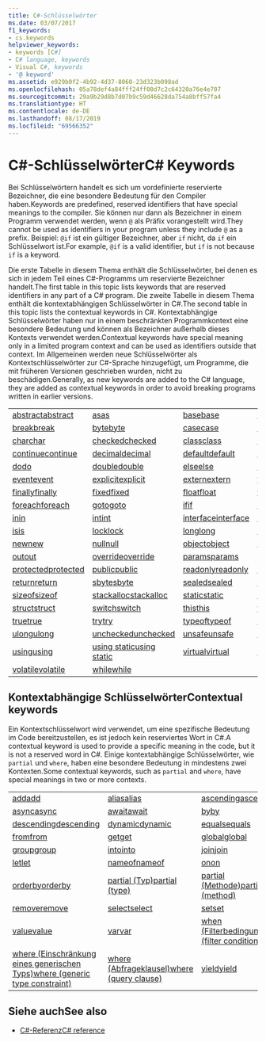 ```yaml
---
title: C#-Schlüsselwörter
ms.date: 03/07/2017
f1_keywords:
- cs.keywords
helpviewer_keywords:
- keywords [C#]
- C# language, keywords
- Visual C#, keywords
- '@ keyword'
ms.assetid: e929b0f2-4b92-4d37-8060-23d323b098ad
ms.openlocfilehash: 05a78def4a84fff24ff00d7c2c64320a76e4e707
ms.sourcegitcommit: 29a9b29d8b7d07b9c59d46628da754a8bff57fa4
ms.translationtype: HT
ms.contentlocale: de-DE
ms.lasthandoff: 08/17/2019
ms.locfileid: "69566352"
---
```

# <a name="c-keywords"></a><span data-ttu-id="cc814-102">C#-Schlüsselwörter</span><span class="sxs-lookup"><span data-stu-id="cc814-102">C# Keywords</span></span>

<span data-ttu-id="cc814-103">Bei Schlüsselwörtern handelt es sich um vordefinierte reservierte Bezeichner, die eine besondere Bedeutung für den Compiler haben.</span><span class="sxs-lookup"><span data-stu-id="cc814-103">Keywords are predefined, reserved identifiers that have special meanings to the compiler.</span></span> <span data-ttu-id="cc814-104">Sie können nur dann als Bezeichner in einem Programm verwendet werden, wenn `@` als Präfix vorangestellt wird.</span><span class="sxs-lookup"><span data-stu-id="cc814-104">They cannot be used as identifiers in your program unless they include `@` as a prefix.</span></span> <span data-ttu-id="cc814-105">Beispiel: `@if` ist ein gültiger Bezeichner, aber `if` nicht, da `if` ein Schlüsselwort ist.</span><span class="sxs-lookup"><span data-stu-id="cc814-105">For example, `@if` is a valid identifier, but `if` is not because `if` is a keyword.</span></span>  
  
 <span data-ttu-id="cc814-106">Die erste Tabelle in diesem Thema enthält die Schlüsselwörter, bei denen es sich in jedem Teil eines C#-Programms um reservierte Bezeichner handelt.</span><span class="sxs-lookup"><span data-stu-id="cc814-106">The first table in this topic lists keywords that are reserved identifiers in any part of a C# program.</span></span> <span data-ttu-id="cc814-107">Die zweite Tabelle in diesem Thema enthält die kontextabhängigen Schlüsselwörter in C#.</span><span class="sxs-lookup"><span data-stu-id="cc814-107">The second table in this topic lists the contextual keywords in C#.</span></span> <span data-ttu-id="cc814-108">Kontextabhängige Schlüsselwörter haben nur in einem beschränkten Programmkontext eine besondere Bedeutung und können als Bezeichner außerhalb dieses Kontexts verwendet werden.</span><span class="sxs-lookup"><span data-stu-id="cc814-108">Contextual keywords have special meaning only in a limited program context and can be used as identifiers outside that context.</span></span> <span data-ttu-id="cc814-109">Im Allgemeinen werden neue Schlüsselwörter als Kontextschlüsselwörter zur C#-Sprache hinzugefügt, um Programme, die mit früheren Versionen geschrieben wurden, nicht zu beschädigen.</span><span class="sxs-lookup"><span data-stu-id="cc814-109">Generally, as new keywords are added to the C# language, they are added as contextual keywords in order to avoid breaking programs written in earlier versions.</span></span>  
  
|||||  
|---|---|---|---|  
|[<span data-ttu-id="cc814-110">abstract</span><span class="sxs-lookup"><span data-stu-id="cc814-110">abstract</span></span>](abstract.md)|[<span data-ttu-id="cc814-111">as</span><span class="sxs-lookup"><span data-stu-id="cc814-111">as</span></span>](../operators/type-testing-and-cast.md#as-operator)|[<span data-ttu-id="cc814-112">base</span><span class="sxs-lookup"><span data-stu-id="cc814-112">base</span></span>](base.md)|[<span data-ttu-id="cc814-113">bool</span><span class="sxs-lookup"><span data-stu-id="cc814-113">bool</span></span>](bool.md)|  
|[<span data-ttu-id="cc814-114">break</span><span class="sxs-lookup"><span data-stu-id="cc814-114">break</span></span>](break.md)|[<span data-ttu-id="cc814-115">byte</span><span class="sxs-lookup"><span data-stu-id="cc814-115">byte</span></span>](../builtin-types/integral-numeric-types.md)|[<span data-ttu-id="cc814-116">case</span><span class="sxs-lookup"><span data-stu-id="cc814-116">case</span></span>](switch.md)|[<span data-ttu-id="cc814-117">catch</span><span class="sxs-lookup"><span data-stu-id="cc814-117">catch</span></span>](try-catch.md)|  
|[<span data-ttu-id="cc814-118">char</span><span class="sxs-lookup"><span data-stu-id="cc814-118">char</span></span>](char.md)|[<span data-ttu-id="cc814-119">checked</span><span class="sxs-lookup"><span data-stu-id="cc814-119">checked</span></span>](checked.md)|[<span data-ttu-id="cc814-120">class</span><span class="sxs-lookup"><span data-stu-id="cc814-120">class</span></span>](class.md)|[<span data-ttu-id="cc814-121">const</span><span class="sxs-lookup"><span data-stu-id="cc814-121">const</span></span>](const.md)|  
|[<span data-ttu-id="cc814-122">continue</span><span class="sxs-lookup"><span data-stu-id="cc814-122">continue</span></span>](continue.md)|[<span data-ttu-id="cc814-123">decimal</span><span class="sxs-lookup"><span data-stu-id="cc814-123">decimal</span></span>](../builtin-types/floating-point-numeric-types.md)|[<span data-ttu-id="cc814-124">default</span><span class="sxs-lookup"><span data-stu-id="cc814-124">default</span></span>](default.md)|[<span data-ttu-id="cc814-125">delegate</span><span class="sxs-lookup"><span data-stu-id="cc814-125">delegate</span></span>](delegate.md)|  
|[<span data-ttu-id="cc814-126">do</span><span class="sxs-lookup"><span data-stu-id="cc814-126">do</span></span>](do.md)|[<span data-ttu-id="cc814-127">double</span><span class="sxs-lookup"><span data-stu-id="cc814-127">double</span></span>](../builtin-types/floating-point-numeric-types.md)|[<span data-ttu-id="cc814-128">else</span><span class="sxs-lookup"><span data-stu-id="cc814-128">else</span></span>](if-else.md)|[<span data-ttu-id="cc814-129">enum</span><span class="sxs-lookup"><span data-stu-id="cc814-129">enum</span></span>](enum.md)|  
|[<span data-ttu-id="cc814-130">event</span><span class="sxs-lookup"><span data-stu-id="cc814-130">event</span></span>](event.md)|[<span data-ttu-id="cc814-131">explicit</span><span class="sxs-lookup"><span data-stu-id="cc814-131">explicit</span></span>](../operators/user-defined-conversion-operators.md)|[<span data-ttu-id="cc814-132">extern</span><span class="sxs-lookup"><span data-stu-id="cc814-132">extern</span></span>](extern.md)|[<span data-ttu-id="cc814-133">false</span><span class="sxs-lookup"><span data-stu-id="cc814-133">false</span></span>](false-literal.md)|  
|[<span data-ttu-id="cc814-134">finally</span><span class="sxs-lookup"><span data-stu-id="cc814-134">finally</span></span>](try-finally.md)|[<span data-ttu-id="cc814-135">fixed</span><span class="sxs-lookup"><span data-stu-id="cc814-135">fixed</span></span>](fixed-statement.md)|[<span data-ttu-id="cc814-136">float</span><span class="sxs-lookup"><span data-stu-id="cc814-136">float</span></span>](../builtin-types/floating-point-numeric-types.md)|[<span data-ttu-id="cc814-137">for</span><span class="sxs-lookup"><span data-stu-id="cc814-137">for</span></span>](for.md)|  
|[<span data-ttu-id="cc814-138">foreach</span><span class="sxs-lookup"><span data-stu-id="cc814-138">foreach</span></span>](foreach-in.md)|[<span data-ttu-id="cc814-139">goto</span><span class="sxs-lookup"><span data-stu-id="cc814-139">goto</span></span>](goto.md)|[<span data-ttu-id="cc814-140">if</span><span class="sxs-lookup"><span data-stu-id="cc814-140">if</span></span>](if-else.md)|[<span data-ttu-id="cc814-141">implicit</span><span class="sxs-lookup"><span data-stu-id="cc814-141">implicit</span></span>](../operators/user-defined-conversion-operators.md)|  
|[<span data-ttu-id="cc814-142">in</span><span class="sxs-lookup"><span data-stu-id="cc814-142">in</span></span>](in.md)|[<span data-ttu-id="cc814-143">int</span><span class="sxs-lookup"><span data-stu-id="cc814-143">int</span></span>](../builtin-types/integral-numeric-types.md)|[<span data-ttu-id="cc814-144">interface</span><span class="sxs-lookup"><span data-stu-id="cc814-144">interface</span></span>](interface.md)|[<span data-ttu-id="cc814-145">internal</span><span class="sxs-lookup"><span data-stu-id="cc814-145">internal</span></span>](internal.md)|
|[<span data-ttu-id="cc814-146">is</span><span class="sxs-lookup"><span data-stu-id="cc814-146">is</span></span>](is.md)|[<span data-ttu-id="cc814-147">lock</span><span class="sxs-lookup"><span data-stu-id="cc814-147">lock</span></span>](lock-statement.md)|[<span data-ttu-id="cc814-148">long</span><span class="sxs-lookup"><span data-stu-id="cc814-148">long</span></span>](../builtin-types/integral-numeric-types.md)|[<span data-ttu-id="cc814-149">namespace</span><span class="sxs-lookup"><span data-stu-id="cc814-149">namespace</span></span>](namespace.md)|
|[<span data-ttu-id="cc814-150">new</span><span class="sxs-lookup"><span data-stu-id="cc814-150">new</span></span>](../operators/new-operator.md)|[<span data-ttu-id="cc814-151">null</span><span class="sxs-lookup"><span data-stu-id="cc814-151">null</span></span>](null.md)|[<span data-ttu-id="cc814-152">object</span><span class="sxs-lookup"><span data-stu-id="cc814-152">object</span></span>](object.md)|[<span data-ttu-id="cc814-153">operator</span><span class="sxs-lookup"><span data-stu-id="cc814-153">operator</span></span>](../operators/operator-overloading.md)|
|[<span data-ttu-id="cc814-154">out</span><span class="sxs-lookup"><span data-stu-id="cc814-154">out</span></span>](out.md)|[<span data-ttu-id="cc814-155">override</span><span class="sxs-lookup"><span data-stu-id="cc814-155">override</span></span>](override.md)|[<span data-ttu-id="cc814-156">params</span><span class="sxs-lookup"><span data-stu-id="cc814-156">params</span></span>](params.md)|[<span data-ttu-id="cc814-157">private</span><span class="sxs-lookup"><span data-stu-id="cc814-157">private</span></span>](private.md)|
|[<span data-ttu-id="cc814-158">protected</span><span class="sxs-lookup"><span data-stu-id="cc814-158">protected</span></span>](protected.md)|[<span data-ttu-id="cc814-159">public</span><span class="sxs-lookup"><span data-stu-id="cc814-159">public</span></span>](public.md)|[<span data-ttu-id="cc814-160">readonly</span><span class="sxs-lookup"><span data-stu-id="cc814-160">readonly</span></span>](readonly.md)|[<span data-ttu-id="cc814-161">ref</span><span class="sxs-lookup"><span data-stu-id="cc814-161">ref</span></span>](ref.md)|
|[<span data-ttu-id="cc814-162">return</span><span class="sxs-lookup"><span data-stu-id="cc814-162">return</span></span>](return.md)|[<span data-ttu-id="cc814-163">sbyte</span><span class="sxs-lookup"><span data-stu-id="cc814-163">sbyte</span></span>](../builtin-types/integral-numeric-types.md)|[<span data-ttu-id="cc814-164">sealed</span><span class="sxs-lookup"><span data-stu-id="cc814-164">sealed</span></span>](sealed.md)|[<span data-ttu-id="cc814-165">short</span><span class="sxs-lookup"><span data-stu-id="cc814-165">short</span></span>](../builtin-types/integral-numeric-types.md)||
[<span data-ttu-id="cc814-166">sizeof</span><span class="sxs-lookup"><span data-stu-id="cc814-166">sizeof</span></span>](../operators/sizeof.md)|[<span data-ttu-id="cc814-167">stackalloc</span><span class="sxs-lookup"><span data-stu-id="cc814-167">stackalloc</span></span>](../operators/stackalloc.md)|[<span data-ttu-id="cc814-168">static</span><span class="sxs-lookup"><span data-stu-id="cc814-168">static</span></span>](static.md)|[<span data-ttu-id="cc814-169">string</span><span class="sxs-lookup"><span data-stu-id="cc814-169">string</span></span>](string.md)|
|[<span data-ttu-id="cc814-170">struct</span><span class="sxs-lookup"><span data-stu-id="cc814-170">struct</span></span>](struct.md)|[<span data-ttu-id="cc814-171">switch</span><span class="sxs-lookup"><span data-stu-id="cc814-171">switch</span></span>](switch.md)|[<span data-ttu-id="cc814-172">this</span><span class="sxs-lookup"><span data-stu-id="cc814-172">this</span></span>](this.md)|[<span data-ttu-id="cc814-173">throw</span><span class="sxs-lookup"><span data-stu-id="cc814-173">throw</span></span>](throw.md)|
|[<span data-ttu-id="cc814-174">true</span><span class="sxs-lookup"><span data-stu-id="cc814-174">true</span></span>](true-literal.md)|[<span data-ttu-id="cc814-175">try</span><span class="sxs-lookup"><span data-stu-id="cc814-175">try</span></span>](try-catch.md)|[<span data-ttu-id="cc814-176">typeof</span><span class="sxs-lookup"><span data-stu-id="cc814-176">typeof</span></span>](../operators/type-testing-and-cast.md#typeof-operator)|[<span data-ttu-id="cc814-177">uint</span><span class="sxs-lookup"><span data-stu-id="cc814-177">uint</span></span>](../builtin-types/integral-numeric-types.md)|
|[<span data-ttu-id="cc814-178">ulong</span><span class="sxs-lookup"><span data-stu-id="cc814-178">ulong</span></span>](../builtin-types/integral-numeric-types.md)|[<span data-ttu-id="cc814-179">unchecked</span><span class="sxs-lookup"><span data-stu-id="cc814-179">unchecked</span></span>](unchecked.md)|[<span data-ttu-id="cc814-180">unsafe</span><span class="sxs-lookup"><span data-stu-id="cc814-180">unsafe</span></span>](unsafe.md)|[<span data-ttu-id="cc814-181">ushort</span><span class="sxs-lookup"><span data-stu-id="cc814-181">ushort</span></span>](../builtin-types/integral-numeric-types.md)|
|[<span data-ttu-id="cc814-182">using</span><span class="sxs-lookup"><span data-stu-id="cc814-182">using</span></span>](using.md)|[<span data-ttu-id="cc814-183">using static</span><span class="sxs-lookup"><span data-stu-id="cc814-183">using static</span></span>](using-static.md)|[<span data-ttu-id="cc814-184">virtual</span><span class="sxs-lookup"><span data-stu-id="cc814-184">virtual</span></span>](virtual.md)|[<span data-ttu-id="cc814-185">void</span><span class="sxs-lookup"><span data-stu-id="cc814-185">void</span></span>](void.md)|
|[<span data-ttu-id="cc814-186">volatile</span><span class="sxs-lookup"><span data-stu-id="cc814-186">volatile</span></span>](volatile.md)|[<span data-ttu-id="cc814-187">while</span><span class="sxs-lookup"><span data-stu-id="cc814-187">while</span></span>](while.md)|

## <a name="contextual-keywords"></a><span data-ttu-id="cc814-188">Kontextabhängige Schlüsselwörter</span><span class="sxs-lookup"><span data-stu-id="cc814-188">Contextual keywords</span></span>

 <span data-ttu-id="cc814-189">Ein Kontextschlüsselwort wird verwendet, um eine spezifische Bedeutung im Code bereitzustellen, es ist jedoch kein reserviertes Wort in C#.</span><span class="sxs-lookup"><span data-stu-id="cc814-189">A contextual keyword is used to provide a specific meaning in the code, but it is not a reserved word in C#.</span></span> <span data-ttu-id="cc814-190">Einige kontextabhängige Schlüsselwörter, wie `partial` und `where`, haben eine besondere Bedeutung in mindestens zwei Kontexten.</span><span class="sxs-lookup"><span data-stu-id="cc814-190">Some contextual keywords, such as `partial` and `where`, have special meanings in two or more contexts.</span></span>  
  
||||  
|---|---|---|  
|[<span data-ttu-id="cc814-191">add</span><span class="sxs-lookup"><span data-stu-id="cc814-191">add</span></span>](add.md)|[<span data-ttu-id="cc814-192">alias</span><span class="sxs-lookup"><span data-stu-id="cc814-192">alias</span></span>](extern-alias.md)|[<span data-ttu-id="cc814-193">ascending</span><span class="sxs-lookup"><span data-stu-id="cc814-193">ascending</span></span>](ascending.md)|
|[<span data-ttu-id="cc814-194">async</span><span class="sxs-lookup"><span data-stu-id="cc814-194">async</span></span>](async.md)|[<span data-ttu-id="cc814-195">await</span><span class="sxs-lookup"><span data-stu-id="cc814-195">await</span></span>](await.md)|[<span data-ttu-id="cc814-196">by</span><span class="sxs-lookup"><span data-stu-id="cc814-196">by</span></span>](by.md)|
|[<span data-ttu-id="cc814-197">descending</span><span class="sxs-lookup"><span data-stu-id="cc814-197">descending</span></span>](descending.md)|[<span data-ttu-id="cc814-198">dynamic</span><span class="sxs-lookup"><span data-stu-id="cc814-198">dynamic</span></span>](dynamic.md)|[<span data-ttu-id="cc814-199">equals</span><span class="sxs-lookup"><span data-stu-id="cc814-199">equals</span></span>](equals.md)|
|[<span data-ttu-id="cc814-200">from</span><span class="sxs-lookup"><span data-stu-id="cc814-200">from</span></span>](from-clause.md)|[<span data-ttu-id="cc814-201">get</span><span class="sxs-lookup"><span data-stu-id="cc814-201">get</span></span>](get.md)|[<span data-ttu-id="cc814-202">global</span><span class="sxs-lookup"><span data-stu-id="cc814-202">global</span></span>](../operators/namespace-alias-qualifier.md)|
|[<span data-ttu-id="cc814-203">group</span><span class="sxs-lookup"><span data-stu-id="cc814-203">group</span></span>](group-clause.md)|[<span data-ttu-id="cc814-204">into</span><span class="sxs-lookup"><span data-stu-id="cc814-204">into</span></span>](into.md)|[<span data-ttu-id="cc814-205">join</span><span class="sxs-lookup"><span data-stu-id="cc814-205">join</span></span>](join-clause.md)|
|[<span data-ttu-id="cc814-206">let</span><span class="sxs-lookup"><span data-stu-id="cc814-206">let</span></span>](let-clause.md)|[<span data-ttu-id="cc814-207">nameof</span><span class="sxs-lookup"><span data-stu-id="cc814-207">nameof</span></span>](../operators/nameof.md)|[<span data-ttu-id="cc814-208">on</span><span class="sxs-lookup"><span data-stu-id="cc814-208">on</span></span>](on.md)|
|[<span data-ttu-id="cc814-209">orderby</span><span class="sxs-lookup"><span data-stu-id="cc814-209">orderby</span></span>](orderby-clause.md)|[<span data-ttu-id="cc814-210">partial (Typ)</span><span class="sxs-lookup"><span data-stu-id="cc814-210">partial (type)</span></span>](partial-type.md)|[<span data-ttu-id="cc814-211">partial (Methode)</span><span class="sxs-lookup"><span data-stu-id="cc814-211">partial (method)</span></span>](partial-method.md)|
|[<span data-ttu-id="cc814-212">remove</span><span class="sxs-lookup"><span data-stu-id="cc814-212">remove</span></span>](remove.md)|[<span data-ttu-id="cc814-213">select</span><span class="sxs-lookup"><span data-stu-id="cc814-213">select</span></span>](select-clause.md)|[<span data-ttu-id="cc814-214">set</span><span class="sxs-lookup"><span data-stu-id="cc814-214">set</span></span>](set.md)|
|[<span data-ttu-id="cc814-215">value</span><span class="sxs-lookup"><span data-stu-id="cc814-215">value</span></span>](value.md)|[<span data-ttu-id="cc814-216">var</span><span class="sxs-lookup"><span data-stu-id="cc814-216">var</span></span>](var.md)|[<span data-ttu-id="cc814-217">when (Filterbedingung)</span><span class="sxs-lookup"><span data-stu-id="cc814-217">when (filter condition)</span></span>](when.md)|
|[<span data-ttu-id="cc814-218">where (Einschränkung eines generischen Typs)</span><span class="sxs-lookup"><span data-stu-id="cc814-218">where (generic type constraint)</span></span>](where-generic-type-constraint.md)|[<span data-ttu-id="cc814-219">where (Abfrageklausel)</span><span class="sxs-lookup"><span data-stu-id="cc814-219">where (query clause)</span></span>](where-clause.md)|[<span data-ttu-id="cc814-220">yield</span><span class="sxs-lookup"><span data-stu-id="cc814-220">yield</span></span>](yield.md)|
  
## <a name="see-also"></a><span data-ttu-id="cc814-221">Siehe auch</span><span class="sxs-lookup"><span data-stu-id="cc814-221">See also</span></span>

- [<span data-ttu-id="cc814-222">C#-Referenz</span><span class="sxs-lookup"><span data-stu-id="cc814-222">C# reference</span></span>](../index.md)
